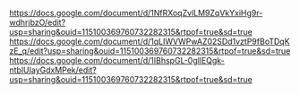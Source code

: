 https://docs.google.com/document/d/1NfRXoqZvlLM9ZqVkYxiHg9r-wdhrjbzO/edit?usp=sharing&ouid=115100369760732282315&rtpof=true&sd=true
https://docs.google.com/document/d/1qLIWVWPwAZ02SDd1vztP9fBoTDqKzE_q/edit?usp=sharing&ouid=115100369760732282315&rtpof=true&sd=true
https://docs.google.com/document/d/1IBhspGL-0gllEQgk-ntblUIayGdxMPek/edit?usp=sharing&ouid=115100369760732282315&rtpof=true&sd=true

